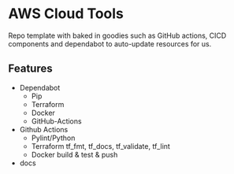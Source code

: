 # AWS Cloud Tools

Repo template with baked in goodies such as GitHub actions, CICD components and dependabot to auto-update resources for us.

## Features

* Dependabot
  * Pip
  * Terraform
  * Docker
  * GitHub-Actions
* Github Actions
  * Pylint/Python
  * Terraform tf_fmt, tf_docs, tf_validate, tf_lint
  * Docker build & test & push
* docs
